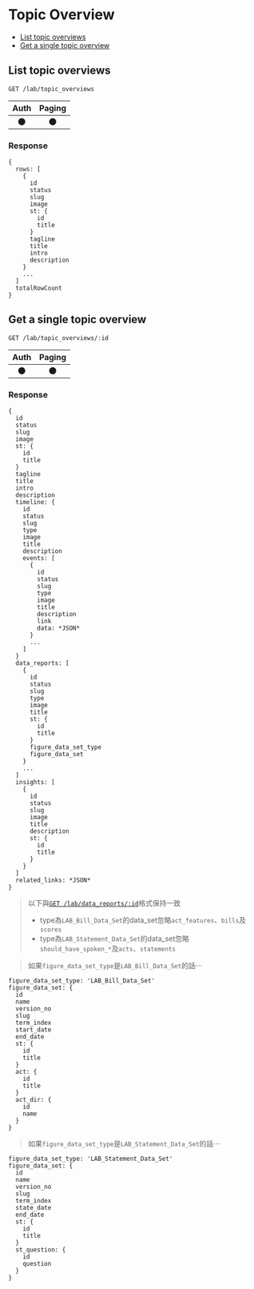 # Topic Overview

- [List topic overviews](#list-topic-overviews)
- [Get a single topic overview](#get-a-single-topic-overview)

## List topic overviews
```
GET /lab/topic_overviews
```

| Auth | Paging |
| :---: | :---: |
| 🌑 | 🌑 |

### Response
```
{
  rows: [
    {
      id
      status
      slug
      image
      st: {
        id
        title
      }
      tagline
      title
      intro
      description
    }
    ...
  ]
  totalRowCount
}
```

## Get a single topic overview
```
GET /lab/topic_overviews/:id
```

| Auth | Paging |
| :---: | :---: |
| 🌑 | 🌑 |

### Response
```
{
  id
  status
  slug
  image
  st: {
    id
    title
  }
  tagline
  title
  intro
  description
  timeline: {
    id
    status
    slug
    type
    image
    title
    description
    events: [
      {
        id
        status
        slug
        type
        image
        title
        description
        link
        data: *JSON*
      }
      ...
    ]
  }
  data_reports: [
    {
      id
      status
      slug
      type
      image
      title
      st: {
        id
        title
      }
      figure_data_set_type
      figure_data_set
    }
    ...
  ]
  insights: [
    {
      id
      status
      slug
      image
      title
      description
      st: {
        id
        title
      }
    }
  ]
  related_links: *JSON*
}
```

> 以下與[`GET /lab/data_reports/:id`](./data_reports#get-a-single-data-report)格式保持一致
> - type為`LAB_Bill_Data_Set`的data_set忽略`act_features`、`bills`及`scores`
> - type為`LAB_Statement_Data_Set`的data_set忽略`should_have_spoken_*`及`acts`、`statements`

> 如果`figure_data_set_type`是`LAB_Bill_Data_Set`的話⋯

```
figure_data_set_type: 'LAB_Bill_Data_Set'
figure_data_set: {
  id
  name
  version_no
  slug
  term_index
  start_date
  end_date
  st: {
    id
    title
  }
  act: {
    id
    title
  }
  act_dir: {
    id
    name
  }
}
```

> 如果`figure_data_set_type`是`LAB_Statement_Data_Set`的話⋯

```
figure_data_set_type: 'LAB_Statement_Data_Set'
figure_data_set: {
  id
  name
  version_no
  slug
  term_index
  state_date
  end_date
  st: {
    id
    title
  }
  st_question: {
    id
    question
  }
}
```
